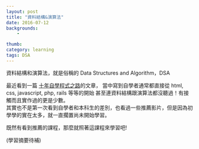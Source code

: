 ```yaml
---
layout: post
title: "資料結構&演算法"
date: 2016-07-12
backgrounds:
    - 

thumb: 
category: learning
tags: DSA
---
```


資料結構和演算法，就是俗稱的 Data Structures and Algorithm，DSA

最近看到一篇 [十年自學程式之路](http://huli.logdown.com/posts/703835)的文章，
當中寫到自學者通常都直接從 html, css, javascript, php, rails 等等的開始
甚至連資料結構跟演算法都沒聽過！有接觸而且實作過的更是少數。  
其實也不是第一次看到自學者和本科生的差別，也看過一些推薦影片，但是因為初學學的實在太多，就一直擱置尚未開始學習。

既然有看到推薦的課程，那麼就照著這課程來學習吧!

(學習摘要待補)
